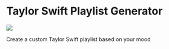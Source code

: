 # Taylor Swift Playlist Generator

<img src="img/tay.gif">

Create a custom Taylor Swift playlist based on your mood
